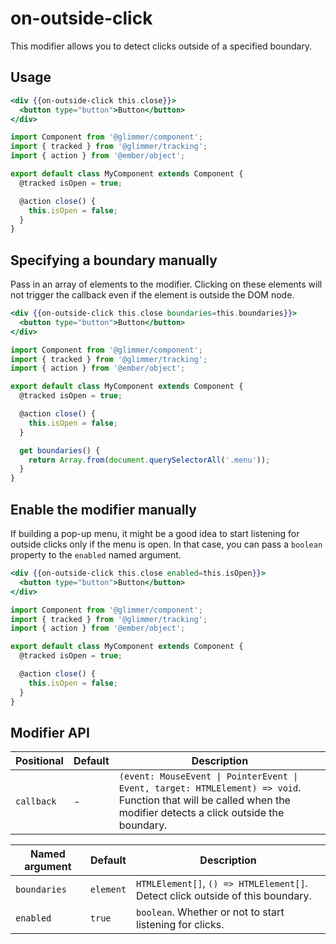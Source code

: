 # on-outside-click

This modifier allows you to detect clicks outside of a specified boundary.

## Usage

```hbs
<div {{on-outside-click this.close}}>
  <button type="button">Button</button>
</div>
```

```js
import Component from '@glimmer/component';
import { tracked } from '@glimmer/tracking';
import { action } from '@ember/object';

export default class MyComponent extends Component {
  @tracked isOpen = true;

  @action close() {
    this.isOpen = false;
  }
}
```

## Specifying a boundary manually

Pass in an array of elements to the modifier. Clicking on these elements will not trigger the callback even if the
element is outside the DOM node.

```hbs
<div {{on-outside-click this.close boundaries=this.boundaries}}>
  <button type="button">Button</button>
</div>
```

```js
import Component from '@glimmer/component';
import { tracked } from '@glimmer/tracking';
import { action } from '@ember/object';

export default class MyComponent extends Component {
  @tracked isOpen = true;

  @action close() {
    this.isOpen = false;
  }

  get boundaries() {
    return Array.from(document.querySelectorAll('.menu'));
  }
}
```

## Enable the modifier manually

If building a pop-up menu, it might be a good idea to start listening for outside clicks only if the menu is open. In
that case, you can pass a `boolean` property to the `enabled` named argument.

```hbs
<div {{on-outside-click this.close enabled=this.isOpen}}>
  <button type="button">Button</button>
</div>
```

```js
import Component from '@glimmer/component';
import { tracked } from '@glimmer/tracking';
import { action } from '@ember/object';

export default class MyComponent extends Component {
  @tracked isOpen = true;

  @action close() {
    this.isOpen = false;
  }
}
```

## Modifier API

| Positional     | Default | Description                                                                 |
| ---            | ---     | ---                                                                         |
| `callback`     | -       | `(event: MouseEvent \| PointerEvent \| Event, target: HTMLElement) => void`. Function that will be called when the modifier detects a click outside the boundary. |

| Named argument | Default   | Description                                                                    |
| ---            | ---       | ---                                                                            |
| `boundaries`   | `element` | `HTMLElement[]`, `() => HTMLElement[]`. Detect click outside of this boundary. |
| `enabled`      | `true`    | `boolean`. Whether or not to start listening for clicks.                       |
